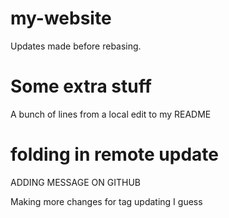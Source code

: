 # my-website

Updates made before rebasing.

# Some extra stuff

A bunch of
lines from
a local edit
to my README

# folding in remote update
ADDING MESSAGE ON GITHUB

Making more changes for tag updating I guess

